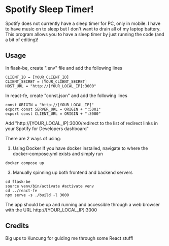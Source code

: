 # Spotify Sleep Timer!
Spotify does not currently have a sleep timer for PC, only in mobile. I have to have music on to sleep but I don't want to drain all of my laptop battery. This program allows you to have a sleep timer by just running the code (and a bit of editing)! 


## Usage
In flask-be, create ".env" file and add the following lines
```
CLIENT_ID = [YOUR_CLIENT_ID]
CLIENT_SECRET = [YOUR_CLIENT_SECRET]
HOST_URL = "http://[YOUR_LOCAL_IP]:3000"
```

In react-fe, create "const.json" and add the following lines
```
const ORIGIN = "http://[YOUR_LOCAL_IP]"
export const SERVER_URL = ORIGIN + ":5001"
export const CLIENT_URL = ORIGIN + ":3000"
```

Add "http://[YOUR_LOCAL_IP]:3000/redirect to the list of redirect links in your Spotify for Developers dashboard"


There are 2 ways of using:

1. Using Docker
If you have docker installed, navigate to where the docker-compose.yml exists and simply run
```
docker compose up
```

3. Manually spinning up both frontend and backend servers
```
cd flask-be
source venv/bin/activate #activate venv
cd ../react-fe
npx serve -s ./build -l 3000
```

The app should be up and running and accessible through a web browser with the URL http://[YOUR_LOCAL_IP]:3000


## Credits
Big ups to Kuncung for guiding me through some React stuff!
